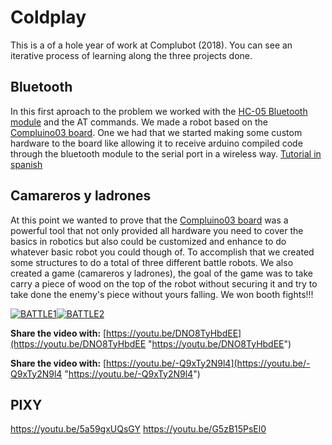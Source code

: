 # Coldplay

This is a of a hole year of work at Complubot (2018).
You can see an iterative process of learning along the three projects done.

## Bluetooth
In this first aproach to the problem we worked with the [HC-05 Bluetooth module](https://aprendiendoarduino.wordpress.com/tag/hc-05/ "HC-05 Bluetooth module") and the AT commands. We made a robot based on the [Compluino03 board](http://complubot.com/inicio/proyectos/compluino-03/ "Compluino03 board"). One we had that we started making some custom hardware to the board like allowing it to receive arduino compiled code through the bluetooth module to the serial port in a wireless way. [Tutorial in spanish](https://forum.arduino.cc/index.php?topic=418175.0 "Tutorial in spanish")

## Camareros y ladrones
At this point we wanted to prove that the [Compluino03 board](http://complubot.com/inicio/proyectos/compluino-03/ "Compluino03 board") was a powerful tool that not only provided all hardware you need to cover the basics in robotics but also could be customized and enhance to do whatever basic robot you could though of. To accomplish that we created some structures to do a total of three different battle robots. We also created a game (camareros y ladrones), the goal of the game was to take carry a piece of wood on the top of the robot without securing it and try to take done the enemy's piece without yours falling.
We won booth fights!!!

[![BATTLE1](http://img.youtube.com/vi/DNO8TyHbdEE/0.jpg)](https://youtu.be/DNO8TyHbdEE)[![BATTLE2](http://img.youtube.com/vi/-Q9xTy2N9l4/0.jpg)](https://youtu.be/-Q9xTy2N9l4)

**Share the video with:** [https://youtu.be/DNO8TyHbdEE](https://youtu.be/DNO8TyHbdEE "https://youtu.be/DNO8TyHbdEE")


**Share the video with:** [https://youtu.be/-Q9xTy2N9l4](https://youtu.be/-Q9xTy2N9l4 "https://youtu.be/-Q9xTy2N9l4")

## PIXY
https://youtu.be/5a59gxUQsGY
https://youtu.be/G5zB15PsEl0
